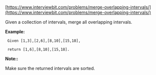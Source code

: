 [https://www.interviewbit.com/problems/merge-overlapping-intervals/](https://www.interviewbit.com/problems/merge-overlapping-intervals/)

Given a collection of intervals, merge all overlapping intervals.

**Example:**
```
 Given [1,3],[2,6],[8,10],[15,18],

 return [1,6],[8,10],[15,18].
```

**Note::**

Make sure the returned intervals are sorted.
